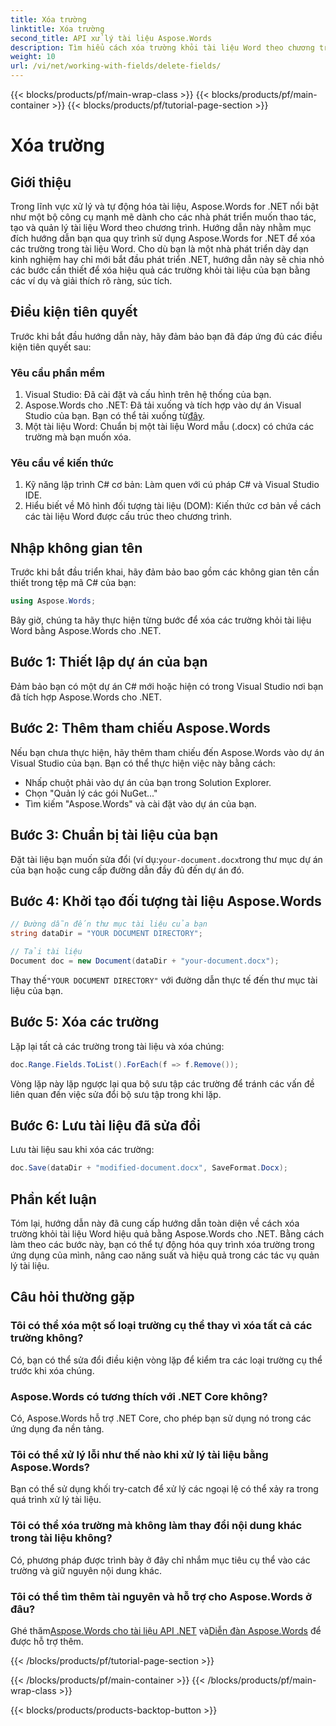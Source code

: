 ```yaml
---
title: Xóa trường
linktitle: Xóa trường
second_title: API xử lý tài liệu Aspose.Words
description: Tìm hiểu cách xóa trường khỏi tài liệu Word theo chương trình bằng Aspose.Words cho .NET. Hướng dẫn từng bước rõ ràng với các ví dụ về mã.
weight: 10
url: /vi/net/working-with-fields/delete-fields/
---
```


{{< blocks/products/pf/main-wrap-class >}}
{{< blocks/products/pf/main-container >}}
{{< blocks/products/pf/tutorial-page-section >}}

# Xóa trường

## Giới thiệu

Trong lĩnh vực xử lý và tự động hóa tài liệu, Aspose.Words for .NET nổi bật như một bộ công cụ mạnh mẽ dành cho các nhà phát triển muốn thao tác, tạo và quản lý tài liệu Word theo chương trình. Hướng dẫn này nhằm mục đích hướng dẫn bạn qua quy trình sử dụng Aspose.Words for .NET để xóa các trường trong tài liệu Word. Cho dù bạn là một nhà phát triển dày dạn kinh nghiệm hay chỉ mới bắt đầu phát triển .NET, hướng dẫn này sẽ chia nhỏ các bước cần thiết để xóa hiệu quả các trường khỏi tài liệu của bạn bằng các ví dụ và giải thích rõ ràng, súc tích.

## Điều kiện tiên quyết

Trước khi bắt đầu hướng dẫn này, hãy đảm bảo bạn đã đáp ứng đủ các điều kiện tiên quyết sau:

### Yêu cầu phần mềm

1. Visual Studio: Đã cài đặt và cấu hình trên hệ thống của bạn.
2.  Aspose.Words cho .NET: Đã tải xuống và tích hợp vào dự án Visual Studio của bạn. Bạn có thể tải xuống từ[đây](https://releases.aspose.com/words/net/).
3. Một tài liệu Word: Chuẩn bị một tài liệu Word mẫu (.docx) có chứa các trường mà bạn muốn xóa.

### Yêu cầu về kiến thức

1. Kỹ năng lập trình C# cơ bản: Làm quen với cú pháp C# và Visual Studio IDE.
2. Hiểu biết về Mô hình đối tượng tài liệu (DOM): Kiến thức cơ bản về cách các tài liệu Word được cấu trúc theo chương trình.

## Nhập không gian tên

Trước khi bắt đầu triển khai, hãy đảm bảo bao gồm các không gian tên cần thiết trong tệp mã C# của bạn:

```csharp
using Aspose.Words;
```

Bây giờ, chúng ta hãy thực hiện từng bước để xóa các trường khỏi tài liệu Word bằng Aspose.Words cho .NET.

## Bước 1: Thiết lập dự án của bạn

Đảm bảo bạn có một dự án C# mới hoặc hiện có trong Visual Studio nơi bạn đã tích hợp Aspose.Words cho .NET.

## Bước 2: Thêm tham chiếu Aspose.Words

Nếu bạn chưa thực hiện, hãy thêm tham chiếu đến Aspose.Words vào dự án Visual Studio của bạn. Bạn có thể thực hiện việc này bằng cách:
- Nhấp chuột phải vào dự án của bạn trong Solution Explorer.
- Chọn "Quản lý các gói NuGet..."
- Tìm kiếm "Aspose.Words" và cài đặt vào dự án của bạn.

## Bước 3: Chuẩn bị tài liệu của bạn

 Đặt tài liệu bạn muốn sửa đổi (ví dụ:`your-document.docx`trong thư mục dự án của bạn hoặc cung cấp đường dẫn đầy đủ đến dự án đó.

## Bước 4: Khởi tạo đối tượng tài liệu Aspose.Words

```csharp
// Đường dẫn đến thư mục tài liệu của bạn
string dataDir = "YOUR DOCUMENT DIRECTORY";

// Tải tài liệu
Document doc = new Document(dataDir + "your-document.docx");
```

 Thay thế`"YOUR DOCUMENT DIRECTORY"` với đường dẫn thực tế đến thư mục tài liệu của bạn.

## Bước 5: Xóa các trường

Lặp lại tất cả các trường trong tài liệu và xóa chúng:

```csharp
doc.Range.Fields.ToList().ForEach(f => f.Remove());
```

Vòng lặp này lặp ngược lại qua bộ sưu tập các trường để tránh các vấn đề liên quan đến việc sửa đổi bộ sưu tập trong khi lặp.

## Bước 6: Lưu tài liệu đã sửa đổi

Lưu tài liệu sau khi xóa các trường:

```csharp
doc.Save(dataDir + "modified-document.docx", SaveFormat.Docx);
```

## Phần kết luận

Tóm lại, hướng dẫn này đã cung cấp hướng dẫn toàn diện về cách xóa trường khỏi tài liệu Word hiệu quả bằng Aspose.Words cho .NET. Bằng cách làm theo các bước này, bạn có thể tự động hóa quy trình xóa trường trong ứng dụng của mình, nâng cao năng suất và hiệu quả trong các tác vụ quản lý tài liệu.

## Câu hỏi thường gặp

### Tôi có thể xóa một số loại trường cụ thể thay vì xóa tất cả các trường không?
Có, bạn có thể sửa đổi điều kiện vòng lặp để kiểm tra các loại trường cụ thể trước khi xóa chúng.

### Aspose.Words có tương thích với .NET Core không?
Có, Aspose.Words hỗ trợ .NET Core, cho phép bạn sử dụng nó trong các ứng dụng đa nền tảng.

### Tôi có thể xử lý lỗi như thế nào khi xử lý tài liệu bằng Aspose.Words?
Bạn có thể sử dụng khối try-catch để xử lý các ngoại lệ có thể xảy ra trong quá trình xử lý tài liệu.

### Tôi có thể xóa trường mà không làm thay đổi nội dung khác trong tài liệu không?
Có, phương pháp được trình bày ở đây chỉ nhắm mục tiêu cụ thể vào các trường và giữ nguyên nội dung khác.

### Tôi có thể tìm thêm tài nguyên và hỗ trợ cho Aspose.Words ở đâu?
 Ghé thăm[Aspose.Words cho tài liệu API .NET](https://reference.aspose.com/words/net/) và[Diễn đàn Aspose.Words](https://forum.aspose.com/c/words/8) để được hỗ trợ thêm.

{{< /blocks/products/pf/tutorial-page-section >}}

{{< /blocks/products/pf/main-container >}}
{{< /blocks/products/pf/main-wrap-class >}}

{{< blocks/products/products-backtop-button >}}
